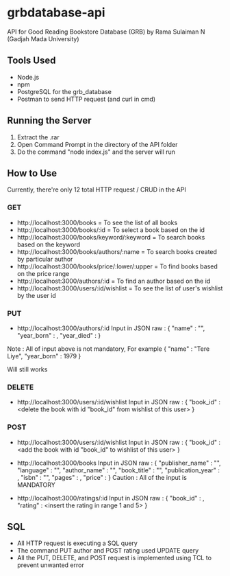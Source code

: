 # grbdatabase-api
API for Good Reading Bookstore Database (GRB) by Rama Sulaiman N (Gadjah Mada University) 

## Tools Used
- Node.js
- npm
- PostgreSQL for the grb_database
- Postman to send HTTP request (and curl in cmd)

## Running the Server
1. Extract the .rar
2. Open Command Prompt in the directory of the API folder
3. Do the command "node index.js" and the server will run

## How to Use
Currently, there're only 12 total HTTP request / CRUD in the API 

### GET 
- http://localhost:3000/books = To see the list of all books
- http://localhost:3000/books/:id = To select a book based on the id
- http://localhost:3000/books/keyword/:keyword = To search books based on the keyword
- http://localhost:3000/books/authors/:name = To search books created by particular author
- http://localhost:3000/books/price/:lower/:upper = To find books based on the price range
- http://localhost:3000/authors/:id = To find an author based on the id
- http://localhost:3000/users/:id/wishlist = To see the list of user's wishlist by the user id

### PUT
- http://localhost:3000/authors/:id
Input in JSON raw :
{
  "name" : "<update to this name>",
  "year_born"  : <update the author year born to this year>,
  "year_died"  : <update the author year died to this year>
}

Note : All of input above is not mandatory, 
For example 
{
  "name" : "Tere Liye",
  "year_born"  : 1979
}

Will still works



### DELETE
- http://localhost:3000/users/:id/wishlist
Input in JSON raw :
{
  "book_id" : <delete the book with id "book_id" from wishlist of this user>
} 


### POST
- http://localhost:3000/users/:id/wishlist
Input in JSON raw : 
{
  "book_id" : <add the book with id "book_id" to wishlist of this user>
} 

- http://localhost:3000/books
Input in JSON raw :
{
  "publisher_name" : "<insert the publisher name>",
  "language" : "<insert the book language>",
  "author_name" : "<insert the author name>",
  "book_title" : "<insert the book title>",
  "publication_year" : <insert the publication_year>,
  "isbn" : "<insert the isbn of the book>",
  "pages" : <insert how much pages does the book have>,
  "price" : <insert the price in XXXXX.XX>
}
Caution : All of the input is MANDATORY 
  
 
- http://localhost:3000/ratings/:id
Input in JSON raw :
{
  "book_id" : <insert the book id that the user rate>,
  "rating" : <insert the rating in range 1 and 5>
}



## SQL 
- All HTTP request is executing a SQL query
- The command PUT author and POST rating used UPDATE query
- All the PUT, DELETE, and POST request is implemented using TCL to prevent unwanted error   
